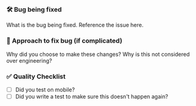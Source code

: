 ### 🛠 Bug being fixed

What is the bug being fixed. Reference the issue here.

### 🧠 Approach to fix bug (if complicated)

Why did you choose to make these changes? Why is this not considered over engineering?

### ✅ Quality Checklist

- [ ] Did you test on mobile?
- [ ] Did you write a test to make sure this doesn't happen again?
